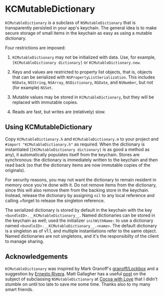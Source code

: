 KCMutableDictionary
===================

`KCMutableDictionary` is a subclass of `NSMutableDictionary` that is transparently persisted in your app's keychain. The general idea is to make secure storage of small items in the keychain as easy as using a mutable dictionary.

Four restrictions are imposed:

1. `KCMutableDictionary` may not be initialized with data. Use, for example, `[KCMutableDictionary dictionary]` or `KCMutableDictionary.new`.

2. Keys and values are restricted to property list objects, that is, objects that can be serialized with `NSPropertyListSerialization`. This includes `NSData`, `NSString`, `NSArray`, `NSDictionary`, `NSDate`, and `NSNumber`, but not (for example) `NSSet`.

3. Mutable values may be stored in `KCMutableDictionary`, but they will be replaced with immutable copies.

4. Reads are fast, but writes are (relatively) slow.

Using KCMutableDictionary
-------------------------

Copy `KCMutableDictionary.h` and `KCMutableDictionary.m` to your project and `#import "KCMutableDictionary.h"` as required. When the dictionary is instantiated (`[KCMutableDictionary dictionary]` is as good a method as any), it automatically populates itself from the keychain. Stores are synchronous: the dictionary is immediately written to the keychain and then read back (so that the dictionary items are now immutable copies of the originals).

For security reasons, you may not want the dictionary to remain resident in memory once you're done with it. Do not remove items from the dictionary, since this will also remove them from the backing store in the keychain. Instead, release the dictionary by assigning `nil` to any local reference and calling +forget to release the singleton reference.

The serialized dictionary is stored by default in the keychain with the key `<bundleID>.__KCMutableDictionary__`. Named dictionaries can be stored in the keychain as well; used the initializer `initWithName:` to use a dictionary named `<bundleID>.__KCMutableDictionary__.<name>`. The default dictionary is a singleton as of v1.1, and multiple instantiations refer to the same object. Named dictionaries are not singletons, and it's the responsibilty of the client to manage sharing.

Acknowledgements
----------------

`KCMutableDictionary` was inspired by Mark Granoff's [granoff/Lockbox](https://github.com/granoff/Lockbox) and a suggestion by [Ernesto Rivera](https://github.com/rivera-ernesto). Matt Gallagher has a useful [post](http://cocoawithlove.com/2008/12/ordereddictionary-subclassing-cocoa.html) on the subject of subclassing `NSMutableDictionary` at [Cocoa with Love](http://cocoawithlove.com) that I didn't stumble on until too late to save me some time. Thanks also to my many smart friends.